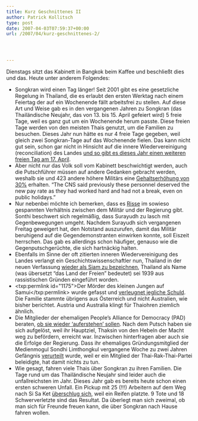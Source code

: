 ```yaml
---
title: Kurz Geschnittenes II
author: Patrick Kollitsch
type: post
date: 2007-04-03T07:59:37+00:00
url: /2007/04/kurz-geschnittenes-2/




---
```

Dienstags sitzt das Kabinett in Bangkok beim Kaffee und beschlie&szlig;t dies und das. Heute unter anderem Folgendes:

  * Songkran wird einen Tag l&auml;nger! Seit 2001 gibt es eine gesetzliche Regelung in Thailand, die es erlaubt den ersten Werktag nach einem Feiertag der auf ein Wochenende f&auml;llt arbeitsfrei zu stellen. Auf diese Art und Weise gab es in den vergangenen Jahren zu Songkran (das Thail&auml;ndische Neujahr, das von 13. bis 15. April gefeiert wird) 5 freie Tage, weil es ganz gut um ein Wochenende herum passte. Diese freien Tage werden von den meisten Thais genutzt, um die Familien zu besuchen. Dieses Jahr nun h&auml;tte es nur 4 freie Tage gegeben, weil gleich zwei Songkran-Tage auf das Wochenende fielen. Das kann nicht gut sein, schon gar nicht in Hinsicht auf die innere Wiedervereinigung (reconciliation) des Landes [und so gibt es dieses Jahr einen weiteren freien Tag am 17. April][1].
  * Aber nicht nur das Volk soll vom Kabinett beschwichtigt werden, auch die Putschf&uuml;hrer m&uuml;ssen auf andere Gedanken gebracht werden, weshalb sie und 423 andere h&ouml;here Milit&auml;rs eine [Gehaltserh&ouml;hung von 30%][2] erhalten. &#8220;The <span class="caps">CNS</span> said previously these personnel deserved the new pay rate as they had worked hard and had not a break, even on public holidays.&#8221;
  * Nur nebenbei m&ouml;chte ich bemerken, dass es [Risse][3] im sowieso gespannten Verh&auml;ltnis zwischen dem Milit&auml;r und der Regierung gibt. Sonthi beschwert sich regelm&auml;&szlig;ig, dass Surayudh zu lasch mit Gegenbewegungen umgeht. Nachdem Surayudh sich vergangenen Freitag geweigert hat, den Notstand auszurufen, damit das Milit&auml;r beruhigend auf die Gegendemonstranten einwirken konnte, soll Eiszeit herrschen. Das gab es allerdings schon h&auml;ufiger, genauso wie die Gegenputschger&uuml;chte, die sich hartn&auml;ckig halten.
  * Ebenfalls im Sinne der oft zitierten inneren Wiedervereinigung des Landes verlangt ein Geschichtswissenschaftler nun, Thailand in der neuen Verfassung [wieder als Siam zu bezeichnen][4], Thailand als Name (was &uuml;bersetzt &#8220;das Land der Freien&#8221; bedeutet) sei 1939 aus rassistischen Gr&uuml;nden eingef&uuml;hrt worden.
  * <txp:permlink id="1175">Der M&ouml;rder des kleinen Jungen auf Samui</txp:permlink> wurde gefasst und [verleugnet jegliche Schuld][5]. Die Familie stammte &uuml;brigens aus &Ouml;sterreich und nicht Australien, wie bisher berichtet. Austria und Australia klingt f&uuml;r Thaiohren ziemlich &auml;hnlich.
  * Die Mitglieder der ehemaligen People&#8217;s Alliance for Democracy (<span class="caps">PAD</span>) beraten, [ob sie wieder &#8216;auferstehen&#8217; sollen][6]. Nach dem Putsch haben sie sich aufgel&ouml;st, weil ihr Hauptziel, Thaksin von den Hebeln der Macht weg zu bef&ouml;rdern, erreicht war. Inzwischen hinterfragen aber auch sie die Erfolge der Regierung. Dass ihr ehemaliges Gr&uuml;ndungsmitglied der Medienmogul Sondhi Limthongkul vergangene Woche zu zwei Jahren Gef&auml;ngnis [verurteilt][7] wurde, weil er ein Mitglied der Thai-Rak-Thai-Partei beleidigte, hat damit nichts zu tun.
  * Wie gesagt, fahren viele Thais &uuml;ber Songkran zu ihren Familien. Die Tage rund um das Thail&auml;ndische Neujahr sind leider auch die unfallreichsten im Jahr. Dieses Jahr gab es bereits heute schon einen ersten schweren Unfall. Ein Pickup mit 25 (!!!) Arbeitern auf dem Weg nach Si Sa Ket [&uuml;berschlug sich][8], weil ein Reifen platzte. 9 Tote und 18 Schwerverletzte sind das Resultat. Da &uuml;berlegt man sich zweimal, ob man sich f&uuml;r Freunde freuen kann, die &uuml;ber Songkran nach Hause fahren wollen.

 [1]: http://www.nationmultimedia.com/breakingnews/read.php?newsid=30030993
 [2]: http://www.nationmultimedia.com/breakingnews/read.php?newsid=30031006
 [3]: http://www.nationmultimedia.com/2007/04/03/opinion/opinion_30030944.php
 [4]: http://www.nationmultimedia.com/2007/04/03/national/national_30030960.php
 [5]: http://www.nationmultimedia.com/2007/04/03/national/national_30030940.php
 [6]: http://www.nationmultimedia.com/breakingnews/read.php?newsid=30031007
 [7]: http://www.nationmultimedia.com/2007/03/29/headlines/headlines_30030571.php
 [8]: http://www.nationmultimedia.com/breakingnews/read.php?newsid=30031002